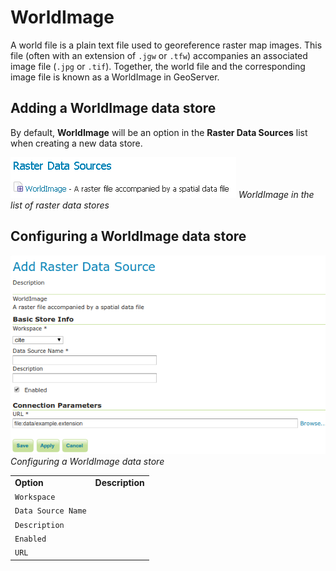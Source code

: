 # WorldImage

A world file is a plain text file used to georeference raster map images. This file (often with an extension of `.jgw` or `.tfw`) accompanies an associated image file (`.jpg` or `.tif`). Together, the world file and the corresponding image file is known as a WorldImage in GeoServer.

## Adding a WorldImage data store

By default, **WorldImage** will be an option in the **Raster Data Sources** list when creating a new data store.

![](images/worldimagecreate.png)
*WorldImage in the list of raster data stores*

## Configuring a WorldImage data store

![](images/worldimageconfigure.png)
*Configuring a WorldImage data store*

|                    |                 |
|--------------------|-----------------|
| **Option**         | **Description** |
| `Workspace`        |                 |
| `Data Source Name` |                 |
| `Description`      |                 |
| `Enabled`          |                 |
| `URL`              |                 |
